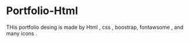 #  Portfolio-Html
 THis portfolio desing is made by Html , css , boostrap, fontawsome , and many icons . 
